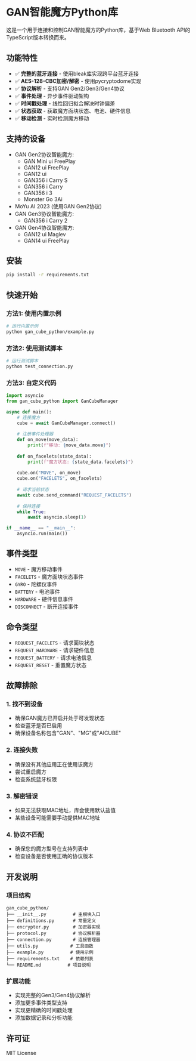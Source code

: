 # GAN智能魔方Python库

这是一个用于连接和控制GAN智能魔方的Python库，基于Web Bluetooth API的TypeScript版本转换而来。

## 功能特性

- ✅ **完整的蓝牙连接** - 使用bleak库实现跨平台蓝牙连接
- ✅ **AES-128-CBC加密/解密** - 使用pycryptodome实现
- ✅ **协议解析** - 支持GAN Gen2/Gen3/Gen4协议
- ✅ **事件处理** - 异步事件驱动架构
- ✅ **时间戳处理** - 线性回归拟合解决时钟偏差
- ✅ **状态获取** - 获取魔方面块状态、电池、硬件信息
- ✅ **移动检测** - 实时检测魔方移动

## 支持的设备

- GAN Gen2协议智能魔方:
  - GAN Mini ui FreePlay
  - GAN12 ui FreePlay
  - GAN12 ui
  - GAN356 i Carry S
  - GAN356 i Carry
  - GAN356 i 3
  - Monster Go 3Ai
- MoYu AI 2023 (使用GAN Gen2协议)
- GAN Gen3协议智能魔方:
  - GAN356 i Carry 2
- GAN Gen4协议智能魔方:
  - GAN12 ui Maglev
  - GAN14 ui FreePlay

## 安装

```bash
pip install -r requirements.txt
```

## 快速开始

### 方法1: 使用内置示例

```bash
# 运行内置示例
python gan_cube_python/example.py
```

### 方法2: 使用测试脚本

```bash
# 运行测试脚本
python test_connection.py
```

### 方法3: 自定义代码

```python
import asyncio
from gan_cube_python import GanCubeManager

async def main():
    # 连接魔方
    cube = await GanCubeManager.connect()
    
    # 注册事件处理器
    def on_move(move_data):
        print(f"移动: {move_data.move}")
    
    def on_facelets(state_data):
        print(f"魔方状态: {state_data.facelets}")
    
    cube.on("MOVE", on_move)
    cube.on("FACELETS", on_facelets)
    
    # 请求当前状态
    await cube.send_command("REQUEST_FACELETS")
    
    # 保持连接
    while True:
        await asyncio.sleep(1)

if __name__ == "__main__":
    asyncio.run(main())
```

## 事件类型

- `MOVE` - 魔方移动事件
- `FACELETS` - 魔方面块状态事件
- `GYRO` - 陀螺仪事件
- `BATTERY` - 电池事件
- `HARDWARE` - 硬件信息事件
- `DISCONNECT` - 断开连接事件

## 命令类型

- `REQUEST_FACELETS` - 请求面块状态
- `REQUEST_HARDWARE` - 请求硬件信息
- `REQUEST_BATTERY` - 请求电池信息
- `REQUEST_RESET` - 重置魔方状态

## 故障排除

### 1. 找不到设备
- 确保GAN魔方已开启并处于可发现状态
- 检查蓝牙是否已启用
- 确保设备名称包含"GAN"、"MG"或"AICUBE"

### 2. 连接失败
- 确保没有其他应用正在使用该魔方
- 尝试重启魔方
- 检查系统蓝牙权限

### 3. 解密错误
- 如果无法获取MAC地址，库会使用默认盐值
- 某些设备可能需要手动提供MAC地址

### 4. 协议不匹配
- 确保您的魔方型号在支持列表中
- 检查设备是否使用正确的协议版本

## 开发说明

### 项目结构
```
gan_cube_python/
├── __init__.py          # 主模块入口
├── definitions.py       # 常量定义
├── encrypter.py         # 加密器实现
├── protocol.py          # 协议解析器
├── connection.py        # 连接管理器
├── utils.py            # 工具函数
├── example.py          # 使用示例
├── requirements.txt    # 依赖列表
└── README.md          # 项目说明
```

### 扩展功能
- 实现完整的Gen3/Gen4协议解析
- 添加更多事件类型支持
- 实现更精确的时间戳处理
- 添加数据记录和分析功能

## 许可证

MIT License 